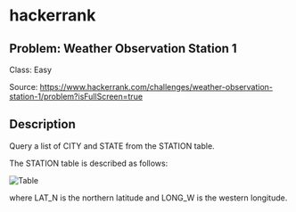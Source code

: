 # hackerrank
## Problem: Weather Observation Station 1
Class: Easy

Source: https://www.hackerrank.com/challenges/weather-observation-station-1/problem?isFullScreen=true

## Description
Query a list of CITY and STATE from the STATION table.

The STATION table is described as follows: 

![Table](https://s3.amazonaws.com/hr-challenge-images/9336/1449345840-5f0a551030-Station.jpg)

where LAT_N is the northern latitude and LONG_W is the western longitude.